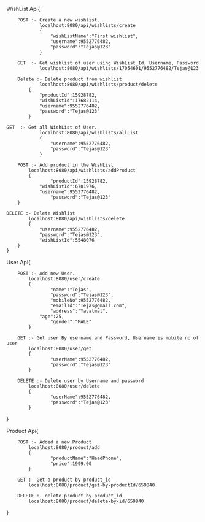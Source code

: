 WishList Api{

        POST :- Create a new wishlist.
            	localhost:8080/api/wishlists/create
            	{   
                	"wishListName":"First wishlist",
                	"username":9552776482,
                	"password":"Tejas@123"
             	}

        GET  :- Get wishlist of user using WishList_Id, Username, Password
            	localhost:8080/api/wishlists/17054601/9552776482/Tejas@123

        Delete :- Delete product from wishlist
      	    	localhost:8080/api/wishlists/product/delete
    	   	{
    			"productId":15928782,
    			"wishListId":17682114,
    			"username":9552776482,
    			"password":"Tejas@123"
      	  	}

	GET  :- Get all WishList of User.
            	localhost:8080/api/wishlists/allList
            	{   
                	"username":9552776482, 
                	"password":"Tejas@123"   
            	}
	    
        POST :- Add product in the WishList
        	localhost:8080/api/wishlists/addProduct
        	{   
                	"productId":15928782,
    			"wishListId":6701976,
    			"username":9552776482,
    	        	"password":"Tejas@123"
		}

	DELETE :- Delete Wishlist 
        	localhost:8080/api/wishlists/delete
        	{
    			"username":9552776482,
    			"password":"Tejas@123",
    			"wishListId":5548076
		}
    }

User Api{

        POST :- Add new User.
        	localhost:8080/user/create
        	{
            		"name":"Tejas",
            		"password":"Tejas@123",
            		"mobileNo":9552776482,
            		"emailId":"Tejas@gmail.com",
            		"address":"Yavatmal",
           		"age":25,
            		"gender":"MALE"
        	}
        
        GET :- Get user By username and Password, Username is mobile no of user
        	localhost:8080/user/get
        	{
            		"userName":9552776482,
            		"password":"Tejas@123"
        	}
        
        DELETE :- Delete user by Username and password
        	localhost:8080/user/delete
        	{ 
            		"userName":9552776482,
            		"password":"Tejas@123"
        	}

}

Product Api{

        POST :- Added a new Product
        	localhost:8080/product/add
        	{
            		"productName":"HeadPhone",
            		"price":1999.00
        	}
        
        GET :- Get a product by product_id
        	localhost:8080/product/get-by-productId/659840
        
        DELETE :- delete product by product_id
        	localhost:8080/product/delete-by-id/659840

}

